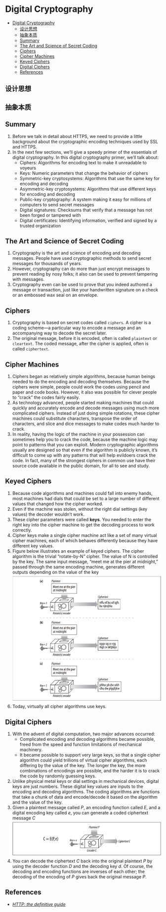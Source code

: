 # Digital Cryptography


<!-- TOC -->

- [Digital Cryptography](#digital-cryptography)
    - [设计思想](#%E8%AE%BE%E8%AE%A1%E6%80%9D%E6%83%B3)
    - [抽象本质](#%E6%8A%BD%E8%B1%A1%E6%9C%AC%E8%B4%A8)
    - [Summary](#summary)
    - [The Art and Science of Secret Coding](#the-art-and-science-of-secret-coding)
    - [Ciphers](#ciphers)
    - [Cipher Machines](#cipher-machines)
    - [Keyed Ciphers](#keyed-ciphers)
    - [Digital Ciphers](#digital-ciphers)
    - [References](#references)

<!-- /TOC -->


## 设计思想


## 抽象本质


## Summary
1. Before we talk in detail about HTTPS, we need to provide a little background about the cryptographic encoding techniques used by SSL and HTTPS. 
2. In the next few sections, we’ll give a speedy primer of the essentials of digital cryptography. In this digital cryptography primer, we’ll talk about:
    * Ciphers: Algorithms for encoding text to make it unreadable to voyeurs
    * Keys: Numeric parameters that change the behavior of ciphers
    * Symmetric-key cryptosystems: Algorithms that use the same key for encoding and decoding
    * Asymmetric-key cryptosystems: Algorithms that use different keys for encoding and decoding
    * Public-key cryptography: A system making it easy for millions of computers to send secret messages
    * Digital signatures: Checksums that verify that a message has not been forged or tampered with
    * Digital certificates: Identifying information, verified and signed by a trusted organization


## The Art and Science of Secret Coding
1. Cryptography is the art and science of encoding and decoding messages. People have used cryptographic methods to send secret messages for thousands of years. 
2. However, cryptography can do more than just encrypt messages to prevent reading by nosy folks; it also can be used to prevent tampering with messages. 
3. Cryptography even can be used to prove that you indeed authored a message or transaction, just like your handwritten signature on a check or an embossed wax seal on an envelope.


## Ciphers
1. Cryptography is based on secret codes called `ciphers`. A cipher is a coding scheme—a particular way to encode a message and an accompanying way to decode the secret later. 
2. The original message, before it is encoded, often is called `plaintext` or `cleartext`. The coded message, after the cipher is applied, often is called `ciphertext`.


## Cipher Machines
1. Ciphers began as relatively simple algorithms, because human beings needed to do the encoding and decoding themselves. Because the ciphers were simple, people could work the codes using pencil and paper and code books. However, it also was possible for clever people to “crack” the codes fairly easily.
2. As technology advanced, people started making machines that could quickly and accurately encode and decode messages using much more complicated ciphers. Instead of just doing simple rotations, these cipher machines could substitute characters, transpose the order of characters, and slice and dice messages to make codes much harder to crack.
3. In reality, having the logic of the machine in your possession can sometimes help you to crack the code, because the machine logic may point to patterns that you can exploit. Modern cryptographic algorithms usually are designed so that even if the algorithm is publicly known, it’s difficult to come up with any patterns that will help evildoers crack the code. In fact, many of the strongest ciphers in common use have their source code available in the public domain, for all to see and study.


## Keyed Ciphers
1. Because code algorithms and machines could fall into enemy hands, most machines had dials that could be set to a large number of different values that changed how the cipher worked. 
2. Even if the machine was stolen, without the right dial settings (key values) the decoder wouldn’t work.
3. These cipher parameters were called **keys**. You needed to enter the right key into the cipher machine to get the decoding process to work correctly. 
4. Cipher keys make a single cipher machine act like a set of many virtual cipher machines, each of which behaves differently because they have different key values.
5. Figure below illustrates an example of keyed ciphers. The cipher algorithm is the trivial “rotate-by-N” cipher. The value of N is controlled by the key. The same input message, “meet me at the pier at midnight,” passed through the same encoding machine, generates different outputs depending on the value of the key
    <img src="./images/02.png" width="600" style="display: block; margin: 5px 0 10px 0;" />
6. Today, virtually all cipher algorithms use keys.


## Digital Ciphers
1. With the advent of digital computation, two major advances occurred:
    * Complicated encoding and decoding algorithms became possible, freed from the speed and function limitations of mechanical machinery.
    * It became possible to support very large keys, so that a single cipher algorithm could yield trillions of virtual cipher algorithms, each differing by the value of the key. The longer the key, the more combinations of encodings are possible, and the harder it is to crack the code by randomly guessing keys. 
2. Unlike physical metal keys or dial settings in mechanical devices, digital keys are just numbers. These digital key values are inputs to the encoding and decoding algorithms. The coding algorithms are functions that take a chunk of data and encode/decode it based on the algorithm and the value of the key.
3. Given a plaintext message called *P*, an encoding function called *E*, and a digital encoding key called *e*, you can generate a coded ciphertext message *C*
    <img src="./images/03.png" width="600" style="display: block; margin: 5px 0 10px 0;" />
4. You can decode the ciphertext *C* back into the original plaintext *P* by using the decoder function *D* and the decoding key *d*. Of course, the decoding and encoding functions are inverses of each other; the decoding of the encoding of *P* gives back the original message *P*.


## References
* [*HTTP: the definitive guide*](https://book.douban.com/subject/1440226/)